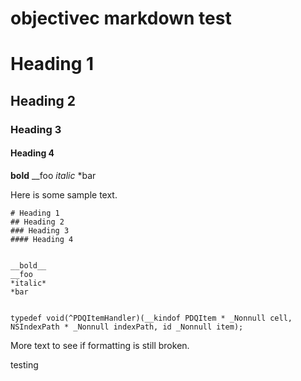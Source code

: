 # objectivec markdown test

# Heading 1
## Heading 2
### Heading 3
#### Heading 4

__bold__
__foo
*italic*
*bar

Here is some sample text.

```objc
# Heading 1
## Heading 2
### Heading 3
#### Heading 4


__bold__
__foo
*italic*
*bar


typedef void(^PDQItemHandler)(__kindof PDQItem * _Nonnull cell, NSIndexPath * _Nonnull indexPath, id _Nonnull item);
```

More text to see if formatting is still broken.

testing
